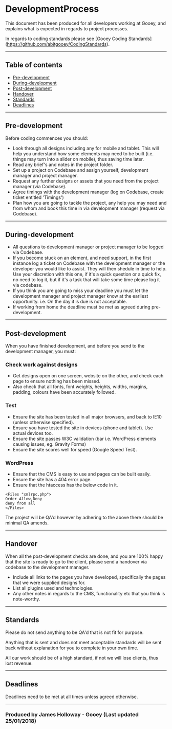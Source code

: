 # DevelopmentProcess
This document has been produced for all developers working at Gooey, and explains what is expected in regards to project processes.

In regards to coding standards please see [Gooey Coding Standards] (https://github.com/abitgooey/CodingStandards).

---
## Table of contents
- [Pre-development](#pre-development)
- [During-development](#during-development)
- [Post-development](#post-development)
- [Handover](#handover)
- [Standards](#standards)
- [Deadlines](#deadlines)
---

## Pre-development

Before coding commences you should:

- Look through all designs including any for mobile and tablet. This will help you understand how some elements may need to be built (i.e. things may turn into a slider on mobile), thus saving time later.
- Read any brief's and notes in the project folder.
- Set up a project on Codebase and assign yourself, development manager and project manager.
- Request any further designs or assets that you need from the project manager (via Codebase).
- Agree timings with the development manager (log on Codebase, create ticket entitled 'Timings')
- Plan how you are going to tackle the project, any help you may need and from whom and book this time in via development manager (request via Codebase).

---

## During-development

- All questions to development manager or project manager to be logged via Codebase.
- If you become stuck on an element, and need support, in the first instance log a ticket on Codebase with the development manager or the developer you would like to assist. They will then shedule in time to help. Use your discretion with this one, if it's a quick question or a quick fix, no need to log it, but if it's a task that will take some time please log it via codebase.
- If you think you are going to miss your deadline you must let the development manager and project manager know at the earliest opportunity. i.e. On the day it is due is not acceptable.
- If working from home the deadline must be met as agreed during pre-development.

---

## Post-development

When you have finished development, and before you send to the development manager, you must:

### Check work against designs

- Get designs open on one screen, website on the other, and check each page to ensure nothing has been missed.
- Also check that all fonts, font weights, heights, widths, margins, padding, colours have been accurately followed.

### Test

- Ensure the site has been tested in all major browsers, and back to IE10 (unless otherwise specified).
- Ensure you have tested the site in devices (phone and tablet). Use actual devices too.
- Ensure the site passes W3C validation (bar i.e. WordPress elements causing issues, eg. Gravity Forms)
- Ensure the site scores well for speed (Google Speed Test).

### WordPress

- Ensure that the CMS is easy to use and pages can be built easily.
- Ensure the site has a 404 error page.
- Ensure that the htaccess has the below code in it.

```
<Files "xmlrpc.php">
Order Allow,Deny
deny from all
</Files>
```

The project will be QA'd however by adhering to the above there should be minimal QA amends.

---

## Handover

When all the post-development checks are done, and you are 100% happy that the site is ready to go to the client, please send a handover via codebase to the development manager.

- Include all links to the pages you have developed, specifically the pages that we were supplied designs for.
- List all plugins used and technologies.
- Any other notes in regards to the CMS, functionality etc that you think is note-worthy.

---

## Standards

Please do not send anything to be QA'd that is not fit for purpose.

Anything that is sent and does not meet acceptable standards will be sent back without explanation for you to complete in your own time.

All our work should be of a high standard, if not we will lose clients, thus lost revenue.

---

## Deadlines

Deadlines need to be met at all times unless agreed otherwise.

---

### Produced by James Holloway - Gooey (Last updated 25/01/2018)
